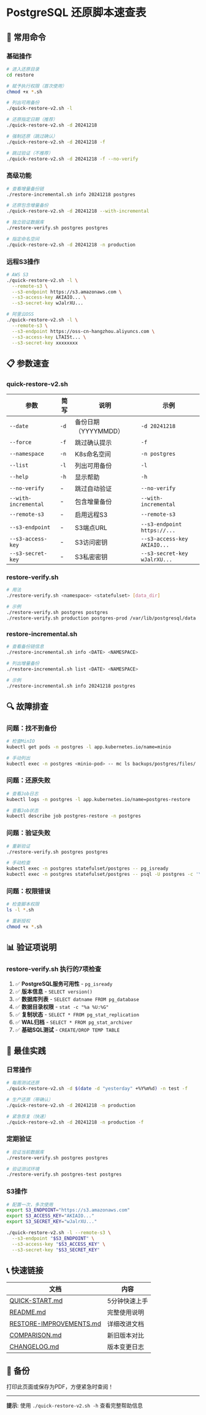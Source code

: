 # PostgreSQL 还原脚本速查表

## 🚀 常用命令

### 基础操作

```bash
# 进入还原目录
cd restore

# 赋予执行权限（首次使用）
chmod +x *.sh

# 列出可用备份
./quick-restore-v2.sh -l

# 还原指定日期（推荐）
./quick-restore-v2.sh -d 20241218

# 强制还原（跳过确认）
./quick-restore-v2.sh -d 20241218 -f

# 跳过验证（不推荐）
./quick-restore-v2.sh -d 20241218 -f --no-verify
```

### 高级功能

```bash
# 查看增量备份链
./restore-incremental.sh info 20241218 postgres

# 还原包含增量备份
./quick-restore-v2.sh -d 20241218 --with-incremental

# 独立验证数据库
./restore-verify.sh postgres postgres

# 指定命名空间
./quick-restore-v2.sh -d 20241218 -n production
```

### 远程S3操作

```bash
# AWS S3
./quick-restore-v2.sh -l \
  --remote-s3 \
  --s3-endpoint https://s3.amazonaws.com \
  --s3-access-key AKIAIO... \
  --s3-secret-key wJalrXU...

# 阿里云OSS
./quick-restore-v2.sh -l \
  --remote-s3 \
  --s3-endpoint https://oss-cn-hangzhou.aliyuncs.com \
  --s3-access-key LTAI5t... \
  --s3-secret-key xxxxxxxx
```

## 📋 参数速查

### quick-restore-v2.sh

| 参数 | 简写 | 说明 | 示例 |
|------|------|------|------|
| `--date` | `-d` | 备份日期（YYYYMMDD） | `-d 20241218` |
| `--force` | `-f` | 跳过确认提示 | `-f` |
| `--namespace` | `-n` | K8s命名空间 | `-n postgres` |
| `--list` | `-l` | 列出可用备份 | `-l` |
| `--help` | `-h` | 显示帮助 | `-h` |
| `--no-verify` | - | 跳过自动验证 | `--no-verify` |
| `--with-incremental` | - | 包含增量备份 | `--with-incremental` |
| `--remote-s3` | - | 启用远程S3 | `--remote-s3` |
| `--s3-endpoint` | - | S3端点URL | `--s3-endpoint https://...` |
| `--s3-access-key` | - | S3访问密钥 | `--s3-access-key AKIAIO...` |
| `--s3-secret-key` | - | S3私密密钥 | `--s3-secret-key wJalrXU...` |

### restore-verify.sh

```bash
# 用法
./restore-verify.sh <namespace> <statefulset> [data_dir]

# 示例
./restore-verify.sh postgres postgres
./restore-verify.sh production postgres-prod /var/lib/postgresql/data
```

### restore-incremental.sh

```bash
# 查看备份链信息
./restore-incremental.sh info <DATE> <NAMESPACE>

# 列出增量备份
./restore-incremental.sh list <DATE> <NAMESPACE>

# 示例
./restore-incremental.sh info 20241218 postgres
```

## 🔍 故障排查

### 问题：找不到备份

```bash
# 检查MinIO
kubectl get pods -n postgres -l app.kubernetes.io/name=minio

# 手动列出
kubectl exec -n postgres <minio-pod> -- mc ls backups/postgres/files/
```

### 问题：还原失败

```bash
# 查看Job日志
kubectl logs -n postgres -l app.kubernetes.io/name=postgres-restore

# 查看Job状态
kubectl describe job postgres-restore -n postgres
```

### 问题：验证失败

```bash
# 重新验证
./restore-verify.sh postgres postgres

# 手动检查
kubectl exec -n postgres statefulset/postgres -- pg_isready
kubectl exec -n postgres statefulset/postgres -- psql -U postgres -c '\l'
```

### 问题：权限错误

```bash
# 检查脚本权限
ls -l *.sh

# 重新授权
chmod +x *.sh
```

## 📊 验证项说明

### restore-verify.sh 执行的7项检查

1. ✅ **PostgreSQL服务可用性** - `pg_isready`
2. ✅ **版本信息** - `SELECT version()`
3. ✅ **数据库列表** - `SELECT datname FROM pg_database`
4. ✅ **数据目录权限** - `stat -c "%a %U:%G"`
5. ✅ **复制状态** - `SELECT * FROM pg_stat_replication`
6. ✅ **WAL归档** - `SELECT * FROM pg_stat_archiver`
7. ✅ **基础SQL测试** - `CREATE/DROP TEMP TABLE`

## 🎯 最佳实践

### 日常操作

```bash
# 每周测试还原
./quick-restore-v2.sh -d $(date -d "yesterday" +%Y%m%d) -n test -f

# 生产还原（带确认）
./quick-restore-v2.sh -d 20241218 -n production

# 紧急恢复（快速）
./quick-restore-v2.sh -d 20241218 -n production -f
```

### 定期验证

```bash
# 验证当前数据库
./restore-verify.sh postgres postgres

# 验证测试环境
./restore-verify.sh postgres-test postgres
```

### S3操作

```bash
# 配置一次，多次使用
export S3_ENDPOINT="https://s3.amazonaws.com"
export S3_ACCESS_KEY="AKIAIO..."
export S3_SECRET_KEY="wJalrXU..."

./quick-restore-v2.sh -l --remote-s3 \
  --s3-endpoint "$S3_ENDPOINT" \
  --s3-access-key "$S3_ACCESS_KEY" \
  --s3-secret-key "$S3_SECRET_KEY"
```

## 📞 快速链接

| 文档 | 内容 |
|------|------|
| [QUICK-START.md](QUICK-START.md) | 5分钟快速上手 |
| [README.md](README.md) | 完整使用说明 |
| [RESTORE-IMPROVEMENTS.md](RESTORE-IMPROVEMENTS.md) | 详细改进文档 |
| [COMPARISON.md](COMPARISON.md) | 新旧版本对比 |
| [CHANGELOG.md](CHANGELOG.md) | 版本变更日志 |

## 💾 备份

打印此页面或保存为PDF，方便紧急时查阅！

---

**提示**: 使用 `./quick-restore-v2.sh -h` 查看完整帮助信息
